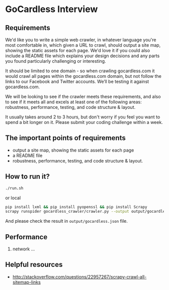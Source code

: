 GoCardless Interview
==================================


Requirements
----------------------------------
We'd like you to write a simple web crawler, in whatever language you're most comfortable in, which given a URL to crawl, should output a site map, showing the static assets for each page. We'd love it if you could also include a README file which explains your design decisions and any parts you found particularly challenging or interesting.

It should be limited to one domain - so when crawling gocardless.com it would crawl all pages within the gocardless.com domain, but not follow the links to our Facebook and Twitter accounts. We’ll be testing it against gocardless.com.

We will be looking to see if the crawler meets these requirements, and also to see if it meets all and excels at least one of the following areas: robustness, performance, testing, and code structure & layout.


It usually takes around 2 to 3 hours, but don't worry if you feel you want to spend a bit longer on it. Please submit your coding challenge within a week.


The important points of requirements
----------------------------------
* output a site map, showing the static assets for each page
* a README file
* robustness, performance, testing, and code structure & layout.


How to run it?
----------------------------------
```bash
./run.sh
```

or local

```bash
pip install lxml && pip install pyopenssl && pip install Scrapy
scrapy runspider gocardless_crawler/crawler.py --output output/gocardless.json
```

And please check the result in `output/gocardless.json` file.


Performance
----------------------------------
1. network ...


Helpful resources
----------------------------------
* http://stackoverflow.com/questions/22957267/scrapy-crawl-all-sitemap-links
